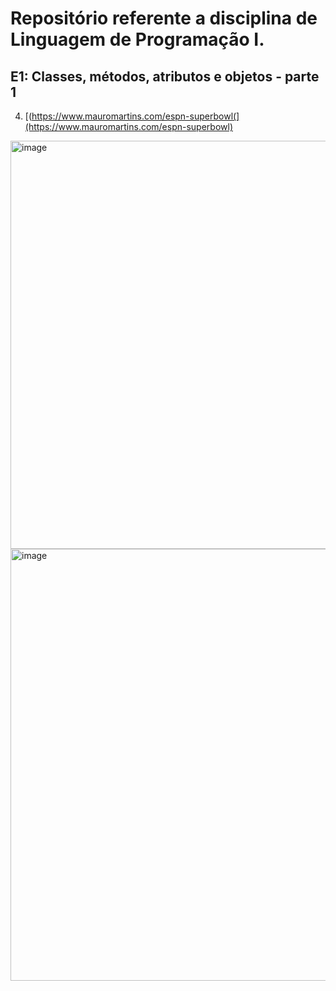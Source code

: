 # Repositório referente a disciplina de Linguagem de Programação I.

## E1: Classes, métodos, atributos e objetos - parte 1
















4. [(https://www.mauromartins.com/espn-superbowl(](https://www.mauromartins.com/espn-superbowl)


<img width="1503" height="653" alt="image" src="https://github.com/user-attachments/assets/6b93151f-b34d-46e6-be63-7361c1bb723d" />
<img width="1501" height="691" alt="image" src="https://github.com/user-attachments/assets/7faf8d7c-1950-4f13-a7d2-9b1b65ea1288" />




